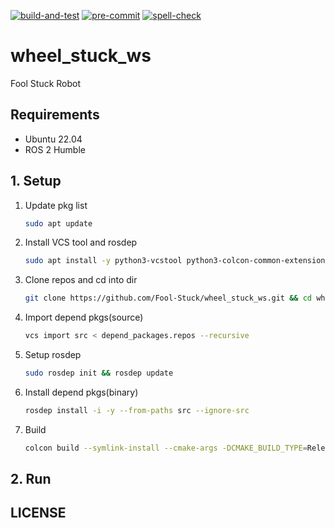 [![build-and-test](https://github.com/Fool-Stuck/wheel_stuck_ws/actions/workflows/build-and-test.yaml/badge.svg)](https://github.com/Fool-Stuck/wheel_stuck_ws/actions/workflows/build-and-test.yaml)
[![pre-commit](https://github.com/Fool-Stuck/wheel_stuck_ws/actions/workflows/pre-commit.yaml/badge.svg)](https://github.com/Fool-Stuck/wheel_stuck_ws/actions/workflows/pre-commit.yaml)
[![spell-check](https://github.com/Fool-Stuck/wheel_stuck_ws/actions/workflows/spell-check.yaml/badge.svg)](https://github.com/Fool-Stuck/wheel_stuck_ws/actions/workflows/spell-check.yaml)

# wheel_stuck_ws

Fool Stuck Robot

## Requirements

- Ubuntu 22.04
- ROS 2 Humble

## 1. Setup

1. Update pkg list

   ```bash
   sudo apt update
   ```

2. Install VCS tool and rosdep

   ```bash
   sudo apt install -y python3-vcstool python3-colcon-common-extensions python3-rosdep
   ```

3. Clone repos and cd into dir

   ```bash
   git clone https://github.com/Fool-Stuck/wheel_stuck_ws.git && cd wheel_stuck_ws
   ```

4. Import depend pkgs(source)

   ```bash
   vcs import src < depend_packages.repos --recursive
   ```

5. Setup rosdep

   ```bash
   sudo rosdep init && rosdep update
   ```

6. Install depend pkgs(binary)

   ```bash
   rosdep install -i -y --from-paths src --ignore-src
   ```

7. Build

   ```bash
   colcon build --symlink-install --cmake-args -DCMAKE_BUILD_TYPE=Release
   ```

## 2. Run

## LICENSE
